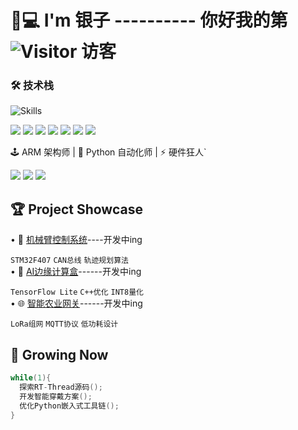 # 👨💻 I'm 银子 ---------- 你好我的第 ![Visitor](https://profile-counter.glitch.me/SilvrCode/count.svg)  访客

### 🛠️ 技术栈 
![Skills](https://skillicons.dev/icons?i=raspberrypi,arduino,linux,allegro)  

![](https://img.shields.io/badge/C-ED8B00?style=for-the-badge&logo=c&logoColor=white)
![](https://img.shields.io/badge/Python-3776AB?style=for-the-badge&logo=python&logoColor=white)
![](https://img.shields.io/badge/C++-00599C?style=for-the-badge&logo=cplusplus&logoColor=white)
![](https://img.shields.io/badge/Keil-03234B?style=for-the-badge&logo=arm&logoColor=white)
![](https://img.shields.io/badge/STM32CubeMX-03234B?style=for-the-badge&logo=stmicroelectronics&logoColor=white)
![](https://img.shields.io/badge/Altium_Designer-A5915F?style=for-the-badge&logo=altiumdesigner&logoColor=white)
![](https://img.shields.io/badge/嘉立创-FF6A00?style=for-the-badge&logo=data:image/png;base64,自定义Base64编码图标)

🕹️ ARM 架构师 | 🐍 Python 自动化师 | ⚡ 硬件狂人` 

![](https://img.shields.io/badge/STM32-blue?logo=stmicroelectronics&logoColor=white)  ![](https://img.shields.io/badge/FreeRTOS-绿色进程-critical?logo=freertos)  ![](https://img.shields.io/badge/IoT-智慧连接-success?logo=azurepipelines)

## 🏆 Project Showcase
• 🦾 [机械臂控制系统](链接)----开发中ing  

`STM32F407` `CAN总线` `轨迹规划算法`  
• 🧠 [AI边缘计算盒](链接)------开发中ing 

`TensorFlow Lite` `C++优化` `INT8量化`  
• 🌐 [智能农业网关](链接)------开发中ing 

`LoRa组网` `MQTT协议` `低功耗设计`

## 🌱 Growing Now
```c
while(1){
  探索RT-Thread源码();
  开发智能穿戴方案();
  优化Python嵌入式工具链();
}
